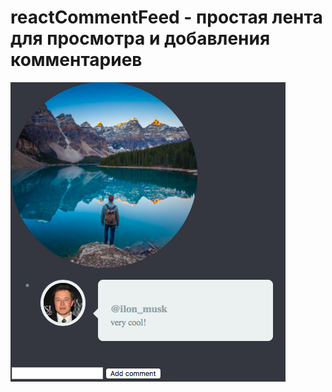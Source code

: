 # reactCommentFeed - простая лента для просмотра и добавления комментариев

![Alt-текст](https://github.com/olegmaroseev/reactCommentFeed/blob/master/test.png?raw=true "Орк")
